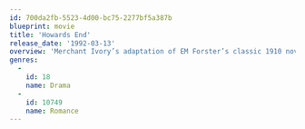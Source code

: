 ```yaml
---
id: 700da2fb-5523-4d00-bc75-2277bf5a387b
blueprint: movie
title: 'Howards End'
release_date: '1992-03-13'
overview: 'Merchant Ivory’s adaptation of EM Forster’s classic 1910 novel, starring Emma Thompson, Helena Bonham Carter, Anthony Hopkins & Vanessa Redgrave returns to the big screen in a beautiful new 4K restoration. Stunning location photography, lavishly detailed sets & elegant period costumes, this compelling saga follows the interwoven fates and misfortunes of three families amid the changing times of Edwardian England. It tells the story of two free-spirited, cosmopolitan sisters, Margaret (Emma Thompson) and Helen Schlegel (Helena Bonham Carter), who collide with the world of the very wealthy ­­– one sister benefiting from the acquaintance with the Wilcoxes (owners of the beloved country home Howards End), the other all but destroyed by it. Anthony Hopkins is the conservative industrialist Henry Wilcox and Vanessa Redgrave is his ailing wife Ruth Wilcox.'
genres:
  -
    id: 18
    name: Drama
  -
    id: 10749
    name: Romance
---
```

